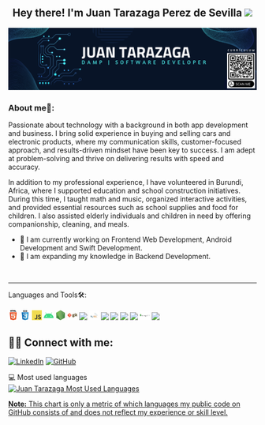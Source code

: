 <h2 align="center">Hey there! I'm Juan Tarazaga Perez de Sevilla <img src="https://media.giphy.com/media/hvRJCLFzcasrR4ia7z/giphy.gif" width="35"></h2>

<div align="center">
  <img src="Banner1.png"> 
</div>

### About me🧑:
Passionate about technology with a background in both app development and business. I bring solid experience in buying and selling cars and electronic products, where my communication skills, customer-focused approach, and results-driven mindset have been key to success. I am adept at problem-solving and thrive on delivering results with speed and accuracy.

In addition to my professional experience, I have volunteered in Burundi, Africa, where I supported education and school construction initiatives. During this time, I taught math and music, organized interactive activities, and provided essential resources such as school supplies and food for children. I also assisted elderly individuals and children in need by offering companionship, cleaning, and meals.

- 🔭 I am currently working on Frontend Web Development, Android Development and Swift Development.
- 🌱 I am expanding my knowledge in Backend Development.

<br/>

---

<summary>
Languages and Tools🛠:
</summary>
  <br/>
<code><img height="20" src="https://raw.githubusercontent.com/github/explore/80688e429a7d4ef2fca1e82350fe8e3517d3494d/topics/html/html.png"></code>
<code><img height="20" src="https://raw.githubusercontent.com/github/explore/80688e429a7d4ef2fca1e82350fe8e3517d3494d/topics/css/css.png"></code>
<code><img height="20" src="https://raw.githubusercontent.com/github/explore/80688e429a7d4ef2fca1e82350fe8e3517d3494d/topics/javascript/javascript.png"></code>
<code><img height="20" src="https://raw.githubusercontent.com/github/explore/80688e429a7d4ef2fca1e82350fe8e3517d3494d/topics/android/android.png"></code>
<code><img height="20" src="https://raw.githubusercontent.com/github/explore/80688e429a7d4ef2fca1e82350fe8e3517d3494d/topics/nodejs/nodejs.png"></code>
<code><img height="20" src="https://raw.githubusercontent.com/github/explore/80688e429a7d4ef2fca1e82350fe8e3517d3494d/topics/git/git.png"></code>
<code><img height="20" src="https://upload.wikimedia.org/wikipedia/commons/thumb/a/ae/Github-desktop-logo-symbol.svg/1024px-Github-desktop-logo-symbol.svg.png"></code>
<code><img height="20" src="https://raw.githubusercontent.com/github/explore/80688e429a7d4ef2fca1e82350fe8e3517d3494d/topics/mysql/mysql.png"></code>
<code><img height="20" src="https://upload.wikimedia.org/wikipedia/commons/thumb/b/b2/Bootstrap_logo.svg/1024px-Bootstrap_logo.svg.png"></code>
<code><img height="20" src="https://banner2.cleanpng.com/20181122/krs/kisspng-java-programming-language-selenium-computer-softwa-july-2-16-halab-4-dev-5bf78387a7bb41.028192901542947719687.jpg"></code>
<code><img height="20" src="https://upload.wikimedia.org/wikipedia/commons/thumb/9/9a/Visual_Studio_Code_1.35_icon.svg/1024px-Visual_Studio_Code_1.35_icon.svg.png"></code>
<code><img height="20" src="https://upload.wikimedia.org/wikipedia/commons/7/74/Kotlin_Icon.png"></code>
<code><img height="20" src="https://raw.githubusercontent.com/github/explore/master/topics/mongodb/mongodb.png"></code>
<code><img height="20" src="https://upload.wikimedia.org/wikipedia/commons/9/9d/Swift_logo.svg"></code>


## 🙋‍♂️ Connect with me:

<p align="left">
  <a href="https://www.linkedin.com/in/juan-tarazaga-035160293/"><img alt="LinkedIn" title="LinkedIn" src="https://img.shields.io/badge/-LinkedIn-0077B5?style=for-the-badge&logo=linkedin&logoColor=white"/></a>
  <a href="https://github.com/JuanTarazaga/Perfil"><img alt="GitHub" title="GitHub" src="https://img.shields.io/badge/-GitHub-333333?style=for-the-badge&logo=github&logoColor=white"/></a>
</p>

<summary>💻 Most used languages</summary>

   <a href="https://github.com/JuanTarazaga/github-readme-stats">
  <img alt="Juan Tarazaga Most Used Languages" src="https://github-readme-stats.vercel.app/api/top-langs/?username=JuanTarazaga&langs_count=10&layout=compact" 

</a>

  <b>Note:</b> This chart is only a metric of which languages my public code on GitHub consists of and does not reflect my experience or skill level.




